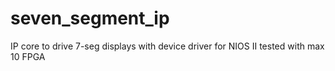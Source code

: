# seven_segment_ip
IP core to drive 7-seg displays with device driver for NIOS II tested with max 10 FPGA

